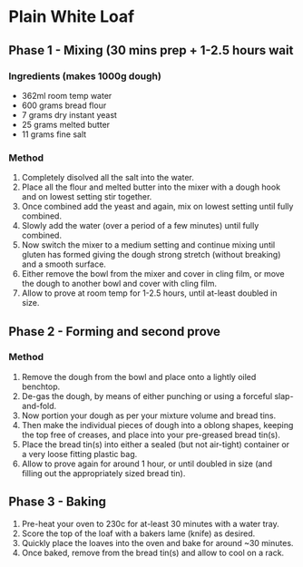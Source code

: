 # Plain White Loaf

## Phase 1 - Mixing (30 mins prep + 1-2.5 hours wait

### Ingredients (makes 1000g dough)

* 362ml room temp water
* 600 grams bread flour
* 7 grams dry instant yeast
* 25 grams melted butter
* 11 grams fine salt


### Method

1. Completely disolved all the salt into the water.
1. Place all the flour and melted butter into the mixer with a dough hook and on lowest setting stir together.
1. Once combined add the yeast and again, mix on lowest setting until fully combined.
1. Slowly add the water (over a period of a few minutes) until fully combined.
1. Now switch the mixer to a medium setting and continue mixing until gluten has formed giving the dough strong stretch (without breaking) and a smooth surface.
1. Either remove the bowl from the mixer and cover in cling film, or move the dough to another bowl and cover with cling film.
1. Allow to prove at room temp for 1-2.5 hours, until at-least doubled in size.


## Phase 2 - Forming and second prove

### Method

1. Remove the dough from the bowl and place onto a lightly oiled benchtop.
1. De-gas the dough, by means of either punching or using a forceful slap-and-fold.
1. Now portion your dough as per your mixture volume and bread tins.
1. Then make the individual pieces of dough into a oblong shapes, keeping the top free of creases, and place into your pre-greased bread tin(s).
1. Place the bread tin(s) into either a sealed (but not air-tight) container or a very loose fitting plastic bag.
1. Allow to prove again for around 1 hour, or until doubled in size (and filling out the appropriately sized bread tin).


## Phase 3 - Baking

1. Pre-heat your oven to 230c for at-least 30 minutes with a water tray.
1. Score the top of the loaf with a bakers lame (knife) as desired.
1. Quickly place the loaves into the oven and bake for around ~30 minutes.
1. Once baked, remove from the bread tin(s) and allow to cool on a rack.
